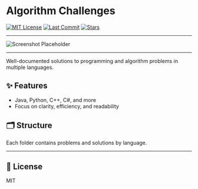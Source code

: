 # Algorithm Challenges

[![MIT License](https://img.shields.io/github/license/zachsplat/algorithms)](https://github.com/zachsplat/algorithms/blob/main/LICENSE)
[![Last Commit](https://img.shields.io/github/last-commit/zachsplat/algorithms)](https://github.com/zachsplat/algorithms/commits/main)
[![Stars](https://img.shields.io/github/stars/zachsplat/algorithms?style=social)](https://github.com/zachsplat/algorithms)

---

![Screenshot Placeholder](https://via.placeholder.com/800x400?text=Algorithm+Challenges)

---

Well-documented solutions to programming and algorithm problems in multiple languages.

## ✨ Features
- Java, Python, C++, C#, and more
- Focus on clarity, efficiency, and readability

## 🗂️ Structure
Each folder contains problems and solutions by language.

---

## 📄 License
MIT
